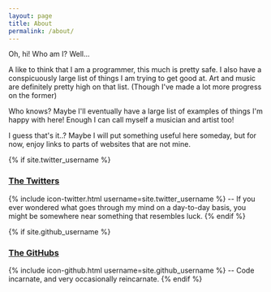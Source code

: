 ```yaml
---
layout: page
title: About
permalink: /about/
---
```


Oh, hi! Who am I? Well...

A like to think that I am a programmer, this much is pretty safe. I
also have a conspicuously large list of things I am trying to get good
at. Art and music are definitely pretty high on that list. (Though
I've made a lot more progress on the former)

Who knows? Maybe I'll eventually have a large list of examples of
things I'm happy with here! Enough I can call myself a musician and
artist too!

I guess that's it..? Maybe I will put something useful here someday,
but for now, enjoy links to parts of websites that are not mine.

{% if site.twitter_username %}
### [The Twitters](https://twitter.com/{{site.twitter_username}})
  {% include icon-twitter.html username=site.twitter_username %} -- If
  you ever wondered what goes through my mind on a day-to-day basis,
  you might be somewhere near something that resembles luck.
{% endif %}

{% if site.github_username %}
### [The GitHubs](https://github.com/{{site.github_username}})
  {% include icon-github.html username=site.github_username %} -- Code
  incarnate, and very occasionally reincarnate.
{% endif %}
